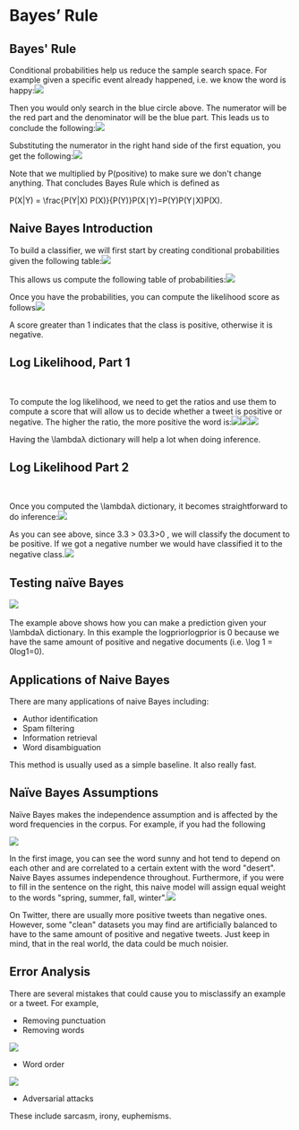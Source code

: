 # Bayes’ Rule

## Bayes' Rule

Conditional probabilities help us reduce the sample search space. For example given a specific event already happened, i.e. we know the word is happy:![](https://d3c33hcgiwev3.cloudfront.net/imageAssetProxy.v1/xoYzIfcHT0uGMyH3B69LQw_3b10c11c4a504416b8ea133f0c974995_Screen-Shot-2020-09-08-at-1.23.56-PM.png?expiry=1602460800000&hmac=3EhEL1eIleJR6gVvDAvhMPtkkA4gte__2TJjEldYYFE)

Then you would only search in the blue circle above. The numerator will be the red part and the denominator will be the blue part. This leads us to conclude the following:![](https://d3c33hcgiwev3.cloudfront.net/imageAssetProxy.v1/gXRnWNLHSOy0Z1jSx3jscg_b2c28038bf054638a38ef02a1ac7705f_Screen-Shot-2020-09-08-at-1.28.57-PM.png?expiry=1602460800000&hmac=_jOx3UGPVamaU0dmMRy8oEmGZeC-catHP3zmXRsnXFw)

Substituting the numerator in the right hand side of the first equation, you get the following:![](https://d3c33hcgiwev3.cloudfront.net/imageAssetProxy.v1/0Jl5aETpQImZeWhE6bCJrg_5d5d25924694451fa3eae308da6440c2_Screen-Shot-2020-09-08-at-1.32.01-PM.png?expiry=1602460800000&hmac=SRLXOhUNjsTq5P6PgVGxZXXsQGTGK4MYXSSEROwUUgs)

Note that we multiplied by P\(positive\) to make sure we don't change anything. That concludes Bayes Rule which is defined as

P\(X\|Y\) = \frac{P\(Y\|X\) P\(X\)}{P\(Y\)}P\(X∣Y\)=P\(Y\)P\(Y∣X\)P\(X\)​.

## Naive Bayes Introduction

To build a classifier, we will first start by creating conditional probabilities given the following table:![](https://d3c33hcgiwev3.cloudfront.net/imageAssetProxy.v1/fwihrJk_RSGIoayZPxUhTQ_3cd35492d526492dbcae2e4baa02bdf4_Screen-Shot-2020-09-08-at-3.38.05-PM.png?expiry=1602547200000&hmac=RpfKzCtoz4xR_9gOKWOOCgCbAkENz7tIqi5eFnPWNPk)

This allows us compute the following table of probabilities:![](https://d3c33hcgiwev3.cloudfront.net/imageAssetProxy.v1/Iiek1X0pSX6npNV9KXl-NQ_2945fa3844184948b0a2590d0683b4f8_Screen-Shot-2020-09-08-at-3.41.46-PM.png?expiry=1602547200000&hmac=v4ejhzDFRebtcXrTsVitp73BFQnkSfKSZXarVGL-pIM)

Once you have the probabilities, you can compute the likelihood score as follows![](https://d3c33hcgiwev3.cloudfront.net/imageAssetProxy.v1/nc3XUyPHSgyN11Mjx7oMNQ_d2a00c93d29b497bba81a3944072feb9_Screen-Shot-2020-09-08-at-3.43.07-PM.png?expiry=1602547200000&hmac=Hn9N5_uJh2UGfypgNgXePRAd4J3L4x_3DW-ausYeEfg)

A score greater than 1 indicates that the class is positive, otherwise it is negative.

## Log Likelihood, Part 1 <a id="log-likelihood-part-1"></a>

‌

To compute the log likelihood, we need to get the ratios and use them to compute a score that will allow us to decide whether a tweet is positive or negative. The higher the ratio, the more positive the word is:​![](https://d3c33hcgiwev3.cloudfront.net/imageAssetProxy.v1/jRdwvis8SNCXcL4rPMjQlg_d8b30951c82b4b9f8f20b8f0e56d0a83_Screen-Shot-2020-09-08-at-4.01.25-PM.png?expiry=1602547200000&hmac=E02nZ-tlIh4eN9vI98nZ-jA9gICUQYH_q15qVzIkWJg)​​![](https://gblobscdn.gitbook.com/assets%2F-MJ0Zq3ebnnCuonyonEY%2F-MJLhFTkKdTT-jdZG-aA%2F-MJLnNKoJ9L3U4Eb_U7H%2Fimage.png?alt=media&token=60110250-d9e7-4d08-a9a4-ec91509392eb)​![](https://d3c33hcgiwev3.cloudfront.net/imageAssetProxy.v1/I1jOUPkpSRmYzlD5KSkZUg_8d00fbc64ac94b9a9d9c41d367288447_Screen-Shot-2020-09-08-at-4.10.13-PM.png?expiry=1602547200000&hmac=qIUvVakg2SjnGDIU__zNIclelY8W8B6R9V1fP0Hzg6w)‌

Having the \lambdaλ dictionary will help a lot when doing inference.‌

## Log Likelihood Part 2 <a id="log-likelihood-part-2"></a>

‌

Once you computed the \lambdaλ dictionary, it becomes straightforward to do inference:​![](https://d3c33hcgiwev3.cloudfront.net/imageAssetProxy.v1/lqWbkNaCS5alm5DWgvuWoQ_2d4cdfc82bf142f08b89cb49f2908ef8_Screen-Shot-2020-09-08-at-4.17.43-PM.png?expiry=1602547200000&hmac=64kQox2rzZ13upN-wHXyyLD6jDokrCUbYQj2i3G6cXg)​‌

As you can see above, since 3.3 &gt; 03.3&gt;0 , we will classify the document to be positive. If we got a negative number we would have classified it to the negative class.​![](https://gblobscdn.gitbook.com/assets%2F-MJ0Zq3ebnnCuonyonEY%2F-MJLhFTkKdTT-jdZG-aA%2F-MJMAt08jrLOF3iP91_0%2Fimage.png?alt=media&token=f8065c4a-13a9-4a28-afca-8bf3f36c66de)‌

## Testing naïve Bayes <a id="testing-naive-bayes"></a>

​![](https://d3c33hcgiwev3.cloudfront.net/imageAssetProxy.v1/DBzYqctbQdSc2KnLW5HURA_3de7717134ec4f3ea36f9318083b60c6_Screen-Shot-2020-09-08-at-4.42.03-PM.png?expiry=1602547200000&hmac=Op0bzkD649k9EDajNj7eAlthFR5vJ6ow-yg2Ri6wuMk)‌

The example above shows how you can make a prediction given your \lambdaλ dictionary. In this example the logpriorlogprior is 0 because we have the same amount of positive and negative documents \(i.e. \log 1 = 0log1=0\).

## Applications of Naive Bayes

There are many applications of naive Bayes including:

* Author identification
* Spam filtering
* Information retrieval
* Word disambiguation

This method is usually used as a simple baseline. It also really fast.

## Naïve Bayes Assumptions

Naïve Bayes makes the independence assumption and is affected by the word frequencies in the corpus. For example, if you had the following

![](https://d3c33hcgiwev3.cloudfront.net/imageAssetProxy.v1/pC16f7D2SXuten-w9tl7EA_ae52465e445d4860940a42f9a916ad9d_Screen-Shot-2020-09-16-at-10.30.10-AM.png?expiry=1602547200000&hmac=pJZTtyB6DanuA5NcrbNtzhwynu1yJnkmrZF5_Ev0CfA)

In the first image, you can see the word sunny and hot tend to depend on each other and are correlated to a certain extent with the word "desert". Naive Bayes assumes independence throughout. Furthermore, if you were to fill in the sentence on the right, this naive model will assign equal weight to the words "spring, summer, fall, winter".![](https://d3c33hcgiwev3.cloudfront.net/imageAssetProxy.v1/FMyHLVY0SeeMhy1WNMnnFQ_27510d24657b41d99277b77279ec17ff_Screen-Shot-2020-09-16-at-10.42.46-AM.png?expiry=1602547200000&hmac=aACKyKgA4rG1QDubqzpu_X_6Eoh9JhI7fEO9DyYudts)

On Twitter, there are usually more positive tweets than negative ones. However, some "clean" datasets you may find are artificially balanced to have to the same amount of positive and negative tweets. Just keep in mind, that in the real world, the data could be much noisier.

## Error Analysis

There are several mistakes that could cause you to misclassify an example or a tweet. For example,

* Removing punctuation
* Removing words

![](https://d3c33hcgiwev3.cloudfront.net/imageAssetProxy.v1/giZyxTjMTEymcsU4zKxMAQ_6274170aa628466d97f59327c65636b4_Screen-Shot-2020-09-16-at-11.01.13-AM.png?expiry=1602547200000&hmac=sF0Qu3JcW324B60yiajN2JAuASOdJDg5TEMm4hKyzTw)

* Word order

![](https://d3c33hcgiwev3.cloudfront.net/imageAssetProxy.v1/h9jdVmMSQmiY3VZjEuJoMQ_bd211df163ad42189f92d9b902c7e5e6_Screen-Shot-2020-09-16-at-10.50.55-AM.png?expiry=1602547200000&hmac=miabYMhto7pF_VKUuFNjPKfFl0wY8ihJTH6RBP0leJY)

* Adversarial attacks

These include sarcasm, irony, euphemisms.

